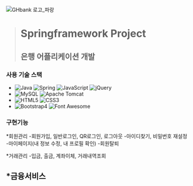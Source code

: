 ![GHbank 로고_파랑](https://github.com/user-attachments/assets/d3af2838-289c-44ca-9080-1cac91dc1c77)

> # Springframework Project
> ## 은행 어플리케이션 개발

### 사용 기술 스택 
- ![Java](https://img.shields.io/badge/java-007396?style=for-the-badge&logoColor=black) ![Spring](https://img.shields.io/badge/Spring-6DB33F?style=for-the-badge&logo=Spring&logoColor=white) ![JavaScript](https://img.shields.io/badge/JavaScript-F7DF1E?style=for-the-badge&logo=JavaScript&logoColor=black) ![jQuery](https://img.shields.io/badge/jquery-0769AD?style=for-the-badge&logo=jquery&logoColor=white)
- ![MySQL](https://img.shields.io/badge/MySQL-4479A1?style=for-the-badge&logo=MySQL&logoColor=white) ![Apache Tomcat](https://img.shields.io/badge/APACHE%20TOMCAT-F8DC75?style=for-the-badge&logo=APACHE%20TOMCAT&logoColor=black)
- ![HTML5](https://img.shields.io/badge/HTML5-E34F26?style=for-the-badge&logo=HTML5&logoColor=white) ![CSS3](https://img.shields.io/badge/CSS-1572B6?style=for-the-badge&logo=CSS3&logoColor=white)
- ![Bootstrap4](https://img.shields.io/badge/Bootstrap4-7952B3?style=for-the-badge&logo=Bootstrap&logoColor=white) ![Font Awesome](https://img.shields.io/badge/Font%20Awesome-538DD7?style=for-the-badge&logo=Font%20Awesome&logoColor=white)

### 구현기능
*회원관리
 -회원가입, 일반로그인, QR로그인, 로그아웃
-아이디찾기, 비밀번호 재설정
-마이페이지(내 정보 수정, 내 프로필 확인)
-회원탈퇴

*거래관리
-입금, 출금, 계좌이체, 거래내역조회

*금융서비스
-





